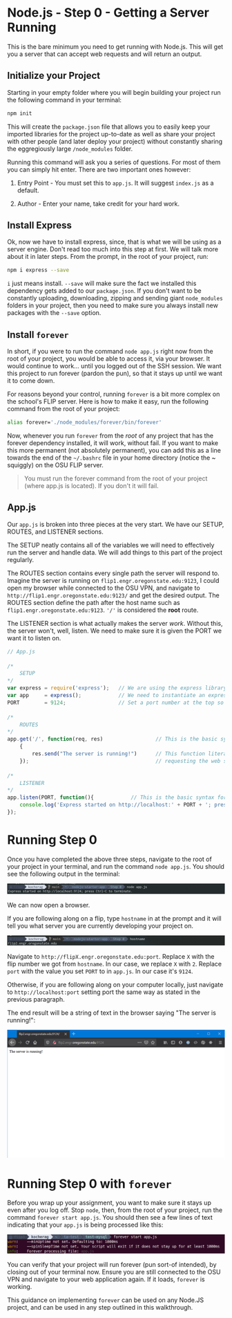 # Node.js - Step 0 - Getting a Server Running
This is the bare minimum you need to get running with Node.js. This will get you a server that can accept web requests and will return an output.

## Initialize your Project

Starting in your empty folder where you will begin building your project run the following command in your terminal:

```bash
npm init
```

This will create the `package.json` file that allows you to easily keep your imported libraries for the project up-to-date as well as share your project with other people (and later deploy your project) without constantly sharing the eggregiously large `/node_modules` folder.

Running this command will ask you a series of questions. For most of them you can simply hit enter. There are two important ones however:

1. Entry Point - You must set this to `app.js`. It will suggest `index.js` as a default.

2. Author - Enter your name, take credit for your hard work.

## Install Express

Ok, now we have to install express, since, that is what we will be using as a server engine. Don't read too much into this step at first. We will talk more about it in later steps. From the prompt, in the root of your project, run:

```bash
npm i express --save
```

`i` just means install. `--save` will make sure the fact we installed this dependency gets added to our `package.json`. If you don't want to be constantly uploading, downloading, zipping and sending giant `node_modules` folders in your project, then you need to make sure you always install new packages with the `--save` option.

## Install `forever`

In short, if you were to run the command `node app.js` right now from the root of your project, you would be able to access it, via your browser. It would continue to work... until you logged out of the SSH session. We want this project to run forever (pardon the pun), so that it stays up until we want it to come down.

For reasons beyond your control, running `forever` is a bit more complex on the school's FLIP server. Here is how to make it easy, run the following command from the root of your project:

```bash
alias forever='./node_modules/forever/bin/forever'
```

Now, whenever you run `forever` from the *root* of any project that has the forever dependency installed, it will work, without fail. If you want to make this more permanent (not absolutely permanent), you can add this as a line towards the end of the `~/.bashrc` file in your home directory (notice the ~ squiggly) on the OSU FLIP server.

> You must run the forever command from the root of your project (where app.js is located). If you don't it will fail.

## App.js

Our `app.js` is broken into three pieces at the very start. We have our SETUP, ROUTES, and LISTENER sections.

The SETUP neatly contains all of the variables we will need to effectively run the server and handle data. We will add things to
this part of the project regularly.

The ROUTES section contains every single path the server will respond to. Imagine the server is running on `flip1.engr.oregonstate.edu:9123`,
I could open my browser while connected to the OSU VPN, and navigate to `http://flip1.engr.oregonstate.edu:9123/` and get the desired output.
The ROUTES section define the path after the host name such as `flip1.engr.oregonstate.edu:9123`. `'/'` is considered the **root** route.

The LISTENER section is what actually makes the server *work*. Without this, the server won't, well, listen. We need to make sure it is given the PORT we want it to listen on. 

```javascript
// App.js

/*
    SETUP
*/
var express = require('express');   // We are using the express library for the web server
var app     = express();            // We need to instantiate an express object to interact with the server in our code
PORT        = 9124;                 // Set a port number at the top so it's easy to change in the future

/*
    ROUTES
*/
app.get('/', function(req, res)                 // This is the basic syntax for what is called a 'route'
    {
        res.send("The server is running!")      // This function literally sends the string "The server is running!" to the computer
    });                                         // requesting the web site.

/*
    LISTENER
*/
app.listen(PORT, function(){            // This is the basic syntax for what is called the 'listener' which receives incoming requests on the specified PORT.
    console.log('Express started on http://localhost:' + PORT + '; press Ctrl-C to terminate.')
});
```

# Running Step 0

Once you have completed the above three steps, navigate to the root of your project in your terminal, and run the command `node app.js`. You should see the following output in the terminal:

![node app.js in terminal](assets/running-node.png)

We can now open a browser.

If you are following along on a flip, type `hostname` in at the prompt and it will tell you what server you are currently developing your project on.

![flip hostname](assets/flip-hostname.png)

Navigate to `http://flipX.engr.oregonstate.edu:port`. Replace `X` with the flip number we got from `hostname`. In our case, we replace `X` with `2`. Replace `port` with the value you set `PORT` to in `app.js`. In our case it's `9124`.

Otherwise, if you are following along on your computer locally, just navigate to `http://localhost:port` setting port the same way as stated in the previous paragraph.

The end result will be a string of text in the browser saying "The server is running!":

![server is running in browser](assets/flip-hosting.png)

# Running Step 0 with `forever`

Before you wrap up your assignment, you want to make sure it stays up even after you log off. Stop `node`, then, from the root of your project, run the command `forever start app.js`. You
should then see a few lines of text indicating that your `app.js` is being processed like this:

![server is running in browser with forever](assets/forever-running.png)

You can verify that your project will run forever (pun sort-of intended), by closing out of your terminal now. Ensure you are still connected to the OSU VPN and navigate to your web application again. If it loads, `forever` is working.

This guidance on implementing `forever` can be used on any Node.JS project, and can be used in any step outlined in this walkthrough.